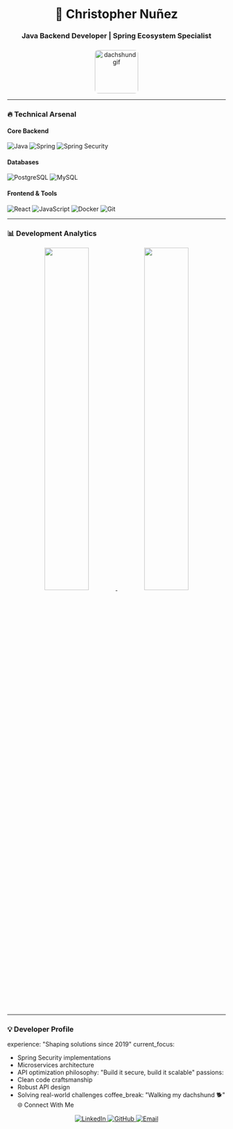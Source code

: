 <h1 align="center">🚀 Christopher Nuñez</h1>
<h3 align="center">Java Backend Developer | Spring Ecosystem Specialist</h3>

###

<div align="center">
  <img src="https://media.tenor.com/4tHlqgHhLcQAAAAj/dachshund-dogs.gif" width="100" style="border-radius: 8px" alt="dachshund gif"/>
</div>

---

### 🔥 **Technical Arsenal**

#### **Core Backend**
![Java](https://img.shields.io/badge/-Java-007396?logo=java&logoColor=white)
![Spring](https://img.shields.io/badge/-Spring-6DB33F?logo=spring&logoColor=white)
![Spring Security](https://img.shields.io/badge/-Spring_Security-6DB33F?logo=spring-security&logoColor=white)

#### **Databases**
![PostgreSQL](https://img.shields.io/badge/-PostgreSQL-4169E1?logo=postgresql&logoColor=white)
![MySQL](https://img.shields.io/badge/-MySQL-4479A1?logo=mysql&logoColor=white)

#### **Frontend & Tools**
![React](https://img.shields.io/badge/-React-61DAFB?logo=react&logoColor=black)
![JavaScript](https://img.shields.io/badge/-JavaScript-F7DF1E?logo=javascript&logoColor=black)
![Docker](https://img.shields.io/badge/-Docker-2496ED?logo=docker&logoColor=white)
![Git](https://img.shields.io/badge/-Git-F05032?logo=git&logoColor=white)

---

### 📊 **Development Analytics**
<div align="center">
  <a href="https://github.com/SoyElGary1">
    <img width="45%" src="https://github-readme-stats.vercel.app/api?username=SoyElGary1&show_icons=true&theme=radical&hide_border=true&count_private=true&include_all_commits=true" />
    <img width="45%" src="https://github-readme-stats.vercel.app/api/top-langs/?username=SoyElGary1&layout=compact&theme=radical&hide_border=true&langs_count=6&hide=html,css" />
  </a>
</div>

---

### 💡 **Developer Profile**

experience: "Shaping solutions since 2019"
current_focus: 
  - Spring Security implementations
  - Microservices architecture
  - API optimization
philosophy: "Build it secure, build it scalable"
passions: 
  - Clean code craftsmanship
  - Robust API design
  - Solving real-world challenges
coffee_break: "Walking my dachshund 🐕"
🌐 Connect With Me
<div align="center"> <a href="https://www.linkedin.com/in/soyelgary" target="_blank"> <img src="https://img.shields.io/badge/LinkedIn-0A66C2?logo=linkedin&logoColor=white&style=for-the-badge" alt="LinkedIn"/> </a> <a href="https://github.com/SoyElGary1" target="_blank"> <img src="https://img.shields.io/badge/GitHub-181717?logo=github&logoColor=white&style=for-the-badge" alt="GitHub"/> </a> <a href="mailto:tu@email.com" target="_blank"> <img src="https://img.shields.io/badge/Email-EA4335?logo=gmail&logoColor=white&style=for-the-badge" alt="Email"/> </a> </div> 
